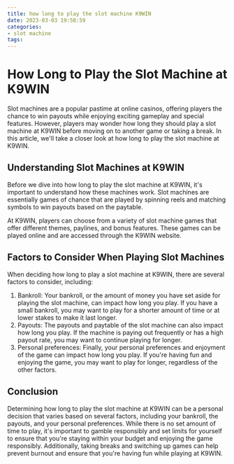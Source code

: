 ```yaml
---
title: how long to play the slot machine K9WIN
date: 2023-03-03 19:58:59
categories:
- slot machine
tags:
---
```

# How Long to Play the Slot Machine at K9WIN

Slot machines are a popular pastime at online casinos, offering players the chance to win payouts while enjoying exciting gameplay and special features. However, players may wonder how long they should play a slot machine at K9WIN before moving on to another game or taking a break. In this article, we'll take a closer look at how long to play the slot machine at K9WIN.

## Understanding Slot Machines at K9WIN

Before we dive into how long to play the slot machine at K9WIN, it's important to understand how these machines work. Slot machines are essentially games of chance that are played by spinning reels and matching symbols to win payouts based on the paytable.

At K9WIN, players can choose from a variety of slot machine games that offer different themes, paylines, and bonus features. These games can be played online and are accessed through the K9WIN website.

## Factors to Consider When Playing Slot Machines

When deciding how long to play a slot machine at K9WIN, there are several factors to consider, including:

1. Bankroll: Your bankroll, or the amount of money you have set aside for playing the slot machine, can impact how long you play. If you have a small bankroll, you may want to play for a shorter amount of time or at lower stakes to make it last longer.
2. Payouts: The payouts and paytable of the slot machine can also impact how long you play. If the machine is paying out frequently or has a high payout rate, you may want to continue playing for longer.
3. Personal preferences: Finally, your personal preferences and enjoyment of the game can impact how long you play. If you're having fun and enjoying the game, you may want to play for longer, regardless of the other factors.

## Conclusion

Determining how long to play the slot machine at K9WIN can be a personal decision that varies based on several factors, including your bankroll, the payouts, and your personal preferences. While there is no set amount of time to play, it's important to gamble responsibly and set limits for yourself to ensure that you're staying within your budget and enjoying the game responsibly. Additionally, taking breaks and switching up games can help prevent burnout and ensure that you're having fun while playing at K9WIN.